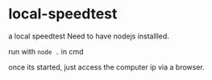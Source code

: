 # local-speedtest
a local speedtest
Need to have nodejs installled. 

run with `node .` in cmd

once its started, just access the computer ip via a browser.

